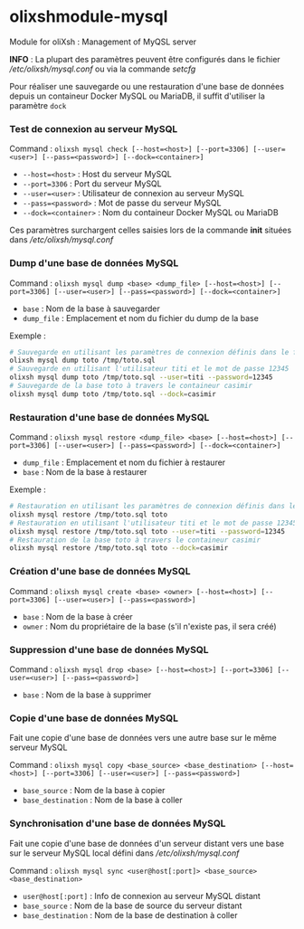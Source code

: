 # olixshmodule-mysql
Module for oliXsh : Management of MyQSL server


**INFO** : La plupart des paramètres peuvent être configurés dans le fichier */etc/olixsh/mysql.conf* ou via la commande *setcfg*


Pour réaliser une sauvegarde ou une restauration d'une base de données depuis un containeur Docker MySQL ou MariaDB, il suffit d'utiliser la paramètre `dock`

### Test de connexion au serveur MySQL

Command : `olixsh mysql check [--host=<host>] [--port=3306] [--user=<user>] [--pass=<password>] [--dock=<container>]`

- `--host=<host>` : Host du serveur MySQL
- `--port=3306` : Port du serveur MySQL
- `--user=<user>` : Utilisateur de connexion au serveur MySQL
- `--pass=<password>` : Mot de passe du serveur MySQL
- `--dock=<container>` : Nom du containeur Docker MySQL ou MariaDB

Ces paramètres surchargent celles saisies lors de la commande **init** situées dans */etc/olixsh/mysql.conf*



### Dump d'une base de données MySQL

Command : `olixsh mysql dump <base> <dump_file> [--host=<host>] [--port=3306] [--user=<user>] [--pass=<password>] [--dock=<container>]`

- `base` : Nom de la base à sauvegarder
- `dump_file` : Emplacement et nom du fichier du dump de la base

Exemple :
~~~ bash
# Sauvegarde en utilisant les paramètres de connexion définis dans le fichier /etc/olixsh/mysql.conf
olixsh mysql dump toto /tmp/toto.sql
# Sauvegarde en utilisant l'utilisateur titi et le mot de passe 12345
olixsh mysql dump toto /tmp/toto.sql --user=titi --password=12345
# Sauvegarde de la base toto à travers le containeur casimir
olixsh mysql dump toto /tmp/toto.sql --dock=casimir 
~~~


### Restauration d'une base de données MySQL

Command : `olixsh mysql restore <dump_file> <base> [--host=<host>] [--port=3306] [--user=<user>] [--pass=<password>] [--dock=<container>]`

- `dump_file` : Emplacement et nom du fichier à restaurer
- `base` : Nom de la base à restaurer

Exemple :
~~~ bash
# Restauration en utilisant les paramètres de connexion définis dans le fichier /etc/olixsh/mysql.conf
olixsh mysql restore /tmp/toto.sql toto
# Restauration en utilisant l'utilisateur titi et le mot de passe 12345
olixsh mysql restore /tmp/toto.sql toto --user=titi --password=12345
# Restauration de la base toto à travers le containeur casimir
olixsh mysql restore /tmp/toto.sql toto --dock=casimir 
~~~


### Création d'une base de données MySQL

Command : `olixsh mysql create <base> <owner> [--host=<host>] [--port=3306] [--user=<user>] [--pass=<password>]`

- `base` : Nom de la base à créer
- `owner` : Nom du propriétaire de la base (s'il n'existe pas, il sera créé)



### Suppression d'une base de données MySQL

Command : `olixsh mysql drop <base> [--host=<host>] [--port=3306] [--user=<user>] [--pass=<password>]`

- `base` : Nom de la base à supprimer


### Copie d'une base de données MySQL

Fait une copie d'une base de données vers une autre base sur le même serveur MySQL

Command : `olixsh mysql copy <base_source> <base_destination> [--host=<host>] [--port=3306] [--user=<user>] [--pass=<password>]`

- `base_source` : Nom de la base à copier
- `base_destination` : Nom de la base à coller



### Synchronisation d'une base de données MySQL

Fait une copie d'une base de données d'un serveur distant
vers une base sur le serveur MySQL local défini dans */etc/olixsh/mysql.conf*

Command : `olixsh mysql sync <user@host[:port]> <base_source> <base_destination>`

- `user@host[:port]` : Info de connexion au serveur MySQL distant
- `base_source` : Nom de la base de source du serveur distant
- `base_destination` : Nom de la base de destination à coller
